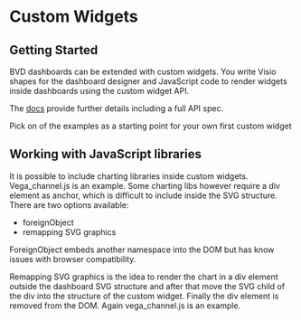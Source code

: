 # Custom Widgets

## Getting Started
BVD dashboards can be extended with custom widgets. You write Visio shapes for the dashboard designer and JavaScript code to render widgets inside dashboards using the custom widget API.

The [docs](https://docs.microfocus.com/itom/Business_Value_Dashboard:10.64/knowledge_base/widgets/stencil_ref_custom) provide further details including a full API spec.

Pick on of the examples as a starting point for your own first custom widget

## Working with JavaScript libraries
It is possible to include charting libraries inside custom widgets. Vega_channel.js is an example. Some charting libs however require a div element as anchor, which is difficult to include inside the SVG structure.
There are two options available:
  * foreignObject
  * remapping SVG graphics

ForeignObject embeds another namespace into the DOM but has know issues with browser compatibility.

Remapping SVG graphics is the idea to render the chart in a div element outside the dashboard SVG structure and after that move the SVG child of the div into the structure of the custom widget. Finally the div element is removed from the DOM. Again vega_channel.js is an example.
